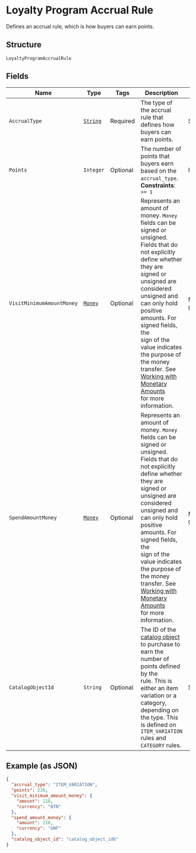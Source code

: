 
# Loyalty Program Accrual Rule

Defines an accrual rule, which is how buyers can earn points.

## Structure

`LoyaltyProgramAccrualRule`

## Fields

| Name | Type | Tags | Description | Getter |
|  --- | --- | --- | --- | --- |
| `AccrualType` | [`String`](/doc/models/loyalty-program-accrual-rule-type.md) | Required | The type of the accrual rule that defines how buyers can earn points. | String getAccrualType() |
| `Points` | `Integer` | Optional | The number of points that<br>buyers earn based on the `accrual_type`.<br>**Constraints**: `>= 1` | Integer getPoints() |
| `VisitMinimumAmountMoney` | [`Money`](/doc/models/money.md) | Optional | Represents an amount of money. `Money` fields can be signed or unsigned.<br>Fields that do not explicitly define whether they are signed or unsigned are<br>considered unsigned and can only hold positive amounts. For signed fields, the<br>sign of the value indicates the purpose of the money transfer. See<br>[Working with Monetary Amounts](https://developer.squareup.com/docs/build-basics/working-with-monetary-amounts)<br>for more information. | Money getVisitMinimumAmountMoney() |
| `SpendAmountMoney` | [`Money`](/doc/models/money.md) | Optional | Represents an amount of money. `Money` fields can be signed or unsigned.<br>Fields that do not explicitly define whether they are signed or unsigned are<br>considered unsigned and can only hold positive amounts. For signed fields, the<br>sign of the value indicates the purpose of the money transfer. See<br>[Working with Monetary Amounts](https://developer.squareup.com/docs/build-basics/working-with-monetary-amounts)<br>for more information. | Money getSpendAmountMoney() |
| `CatalogObjectId` | `String` | Optional | The ID of the [catalog object](#type-CatalogObject) to purchase to earn the number of points defined by the<br>rule. This is either an item variation or a category, depending on the type. This is defined on<br>`ITEM_VARIATION` rules and `CATEGORY` rules. | String getCatalogObjectId() |

## Example (as JSON)

```json
{
  "accrual_type": "ITEM_VARIATION",
  "points": 236,
  "visit_minimum_amount_money": {
    "amount": 118,
    "currency": "BTN"
  },
  "spend_amount_money": {
    "amount": 218,
    "currency": "GNF"
  },
  "catalog_object_id": "catalog_object_id6"
}
```

